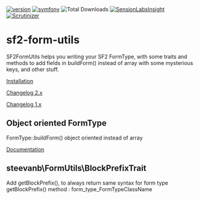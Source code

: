 [![version](https://img.shields.io/badge/version-2.1.1-green.svg)](https://github.com/steevanb/sf2-form-utils/tree/2.1.1)
[![symfony](https://img.shields.io/badge/symfony-%3E%3D%202.3-blue.svg)](https://symfony.com/)
![Total Downloads](https://poser.pugx.org/steevanb/sf2-form-utils/downloads)
[![SensionLabsInsight](https://img.shields.io/badge/SensionLabsInsight-platinum-brightgreen.svg)](https://insight.sensiolabs.com/projects/0f599bbe-1431-4f4c-aa7a-2b25c4c121df/analyses/27)
[![Scrutinizer](https://img.shields.io/badge/scrutinizer-10%2F10-brightgreen.svg)](https://scrutinizer-ci.com/g/steevanb/sf2-form-utils/)

sf2-form-utils
==============

SF2FormUtils helps you writing your SF2 FormType, with some traits and methods to add fields in buildForm() instead of array with some mysterious keys, and other stuff.

[Installation](Documentation/installation.md)

[Changelog 2.x](Documentation/changelog_2_x.md)

[Changelog 1.x](Documentation/changelog_1_x.md)

Object oriented FormType
------------------------

FormType::buildForm() object oriented instead of array

[Documentation](Documentation/optionsbuilder.md)

steevanb\FormUtils\BlockPrefixTrait
-----------------------------------

Add getBlockPrefix(), to always return same syntax for form type getBlockPrefix() method : form_type_FormTypeClassName
